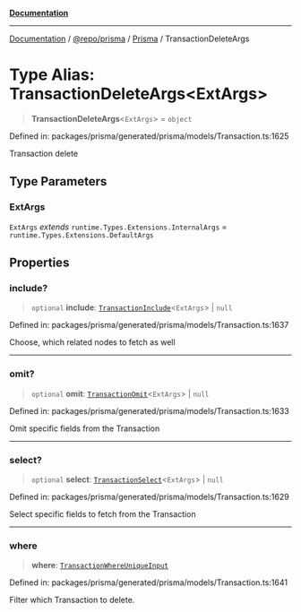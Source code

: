 [**Documentation**](../../../../../README.md)

***

[Documentation](../../../../../README.md) / [@repo/prisma](../../../README.md) / [Prisma](../README.md) / TransactionDeleteArgs

# Type Alias: TransactionDeleteArgs\<ExtArgs\>

> **TransactionDeleteArgs**\<`ExtArgs`\> = `object`

Defined in: packages/prisma/generated/prisma/models/Transaction.ts:1625

Transaction delete

## Type Parameters

### ExtArgs

`ExtArgs` *extends* `runtime.Types.Extensions.InternalArgs` = `runtime.Types.Extensions.DefaultArgs`

## Properties

### include?

> `optional` **include**: [`TransactionInclude`](TransactionInclude.md)\<`ExtArgs`\> \| `null`

Defined in: packages/prisma/generated/prisma/models/Transaction.ts:1637

Choose, which related nodes to fetch as well

***

### omit?

> `optional` **omit**: [`TransactionOmit`](TransactionOmit.md)\<`ExtArgs`\> \| `null`

Defined in: packages/prisma/generated/prisma/models/Transaction.ts:1633

Omit specific fields from the Transaction

***

### select?

> `optional` **select**: [`TransactionSelect`](TransactionSelect.md)\<`ExtArgs`\> \| `null`

Defined in: packages/prisma/generated/prisma/models/Transaction.ts:1629

Select specific fields to fetch from the Transaction

***

### where

> **where**: [`TransactionWhereUniqueInput`](TransactionWhereUniqueInput.md)

Defined in: packages/prisma/generated/prisma/models/Transaction.ts:1641

Filter which Transaction to delete.
